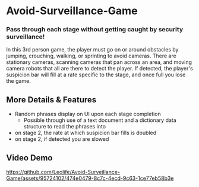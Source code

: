# Avoid-Surveillance-Game
### Pass through each stage without getting caught by security surveillance!

In this 3rd person game, the player must go on or around obstacles by jumping, crouching, walking, or sprinting to avoid cameras.  There are stationary cameras, 
scanning cameras that pan across an area, and moving camera robots that all are there to detect the player.  If detected, the player's 
suspicion bar will fill at a rate specific to the stage, and once full you lose the game.

## More Details & Features
* Random phrases display on UI upon each stage completion
  * Possible through use of a text document and a dictionary data structure to read the phrases into
*  on stage 2, the rate at which suspicion bar fills is doubled
*  on stage 2, if detected you are slowed

## Video Demo
https://github.com/Leolife/Avoid-Surveillance-Game/assets/95724102/474e0479-8c7c-4ecd-9c63-1ce77eb58b3e

